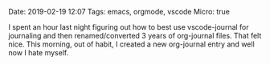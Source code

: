 Date: 2019-02-19 12:07
Tags: emacs, orgmode, vscode
Micro: true

I spent an hour last night figuring out how to best use vscode-journal for journaling and then renamed/converted 3 years of org-journal files. That felt nice. This morning, out of habit, I created a new org-journal entry and well now I hate myself.
